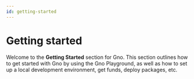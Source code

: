 ```yaml
---
id: getting-started
---
```


# Getting started

Welcome to the **Getting Started** section for Gno. This section outlines how to
get started with Gno by using the Gno Playground, as well as how to set up a 
local development environment, get funds, deploy packages, etc.